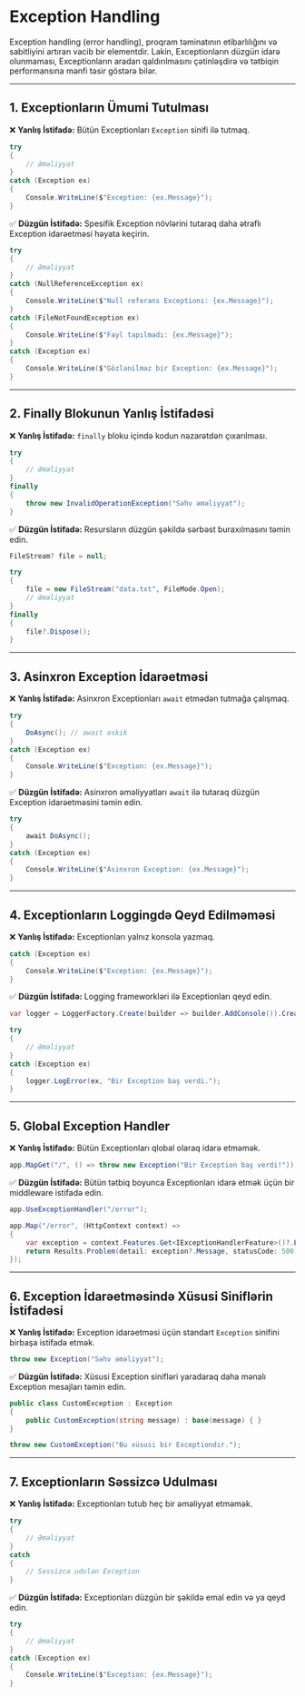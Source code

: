 # Exception Handling

Exception handling (error handling), proqram təminatının etibarlılığını və sabitliyini artıran vacib bir elementdir. Lakin, Exceptionların düzgün idarə olunmaması, Exceptionların aradan qaldırılmasını çətinləşdirə və tətbiqin performansına mənfi təsir göstərə bilər.

---

## 1. Exceptionların Ümumi Tutulması

❌ **Yanlış İstifadə:** Bütün Exceptionları `Exception` sinifi ilə tutmaq.

```csharp
try
{
    // Əməliyyat
}
catch (Exception ex)
{
    Console.WriteLine($"Exception: {ex.Message}");
}
```

✅ **Düzgün İstifadə:** Spesifik Exception növlərini tutaraq daha ətraflı Exception idarəetməsi həyata keçirin.

```csharp
try
{
    // Əməliyyat
}
catch (NullReferenceException ex)
{
    Console.WriteLine($"Null referans Exceptionı: {ex.Message}");
}
catch (FileNotFoundException ex)
{
    Console.WriteLine($"Fayl tapılmadı: {ex.Message}");
}
catch (Exception ex)
{
    Console.WriteLine($"Gözlənilməz bir Exception: {ex.Message}");
}
```

---

## 2. Finally Blokunun Yanlış İstifadəsi

❌ **Yanlış İstifadə:** `finally` bloku içində kodun nəzarətdən çıxarılması.

```csharp
try
{
    // Əməliyyat
}
finally
{
    throw new InvalidOperationException("Səhv əməliyyat");
}
```

✅ **Düzgün İstifadə:** Resursların düzgün şəkildə sərbəst buraxılmasını təmin edin.

```csharp
FileStream? file = null;

try
{
    file = new FileStream("data.txt", FileMode.Open);
    // Əməliyyat
}
finally
{
    file?.Dispose();
}
```

---

## 3. Asinxron Exception İdarəetməsi

❌ **Yanlış İstifadə:** Asinxron Exceptionları `await` etmədən tutmağa çalışmaq.

```csharp
try
{
    DoAsync(); // await əskik
}
catch (Exception ex)
{
    Console.WriteLine($"Exception: {ex.Message}");
}
```

✅ **Düzgün İstifadə:** Asinxron əməliyyatları `await` ilə tutaraq düzgün Exception idarəetməsini təmin edin.

```csharp
try
{
    await DoAsync();
}
catch (Exception ex)
{
    Console.WriteLine($"Asinxron Exception: {ex.Message}");
}
```

---

## 4. Exceptionların Loggingdə Qeyd Edilməməsi

❌ **Yanlış İstifadə:** Exceptionları yalnız konsola yazmaq.

```csharp
catch (Exception ex)
{
    Console.WriteLine($"Exception: {ex.Message}");
}
```

✅ **Düzgün İstifadə:** Logging frameworkləri ilə Exceptionları qeyd edin.

```csharp
var logger = LoggerFactory.Create(builder => builder.AddConsole()).CreateLogger("ErrorLogger");

try
{
    // Əməliyyat
}
catch (Exception ex)
{
    logger.LogError(ex, "Bir Exception baş verdi.");
}
```

---

## 5. Global Exception Handler

❌ **Yanlış İstifadə:** Bütün Exceptionları qlobal olaraq idarə etməmək.

```csharp
app.MapGet("/", () => throw new Exception("Bir Exception baş verdi!"));
```

✅ **Düzgün İstifadə:** Bütün tətbiq boyunca Exceptionları idarə etmək üçün bir middleware istifadə edin.

```csharp
app.UseExceptionHandler("/error");

app.Map("/error", (HttpContext context) =>
{
    var exception = context.Features.Get<IExceptionHandlerFeature>()?.Error;
    return Results.Problem(detail: exception?.Message, statusCode: 500);
});
```

---

## 6. Exception İdarəetməsində Xüsusi Siniflərin İstifadəsi

❌ **Yanlış İstifadə:** Exception idarəetməsi üçün standart `Exception` sinifini birbaşa istifadə etmək.

```csharp
throw new Exception("Səhv əməliyyat");
```

✅ **Düzgün İstifadə:** Xüsusi Exception sinifləri yaradaraq daha mənalı Exception mesajları təmin edin.

```csharp
public class CustomException : Exception
{
    public CustomException(string message) : base(message) { }
}

throw new CustomException("Bu xüsusi bir Exceptiondır.");
```

---

## 7. Exceptionların Səssizcə Udulması

❌ **Yanlış İstifadə:** Exceptionları tutub heç bir əməliyyat etməmək.

```csharp
try
{
    // Əməliyyat
}
catch
{
    // Səssizcə udulan Exception
}
```

✅ **Düzgün İstifadə:** Exceptionları düzgün bir şəkildə emal edin və ya qeyd edin.

```csharp
try
{
    // Əməliyyat
}
catch (Exception ex)
{
    Console.WriteLine($"Exception: {ex.Message}");
}
```
